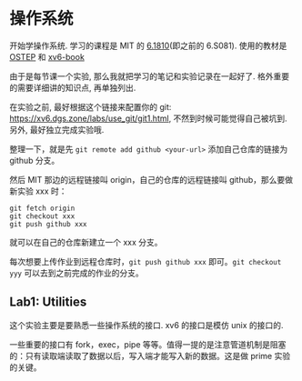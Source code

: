 # 操作系统

开始学操作系统. 学习的课程是 MIT 的 [6.1810](https://pdos.csail.mit.edu/6.828/2023/schedule.html)(即之前的 6.S081). 使用的教材是 [OSTEP](https://pages.cs.wisc.edu/~remzi/OSTEP/) 和 [xv6-book](https://pdos.csail.mit.edu/6.828/2023/xv6/book-riscv-rev3.pdf)

由于是每节课一个实验, 那么我就把学习的笔记和实验记录在一起好了. 格外重要的需要详细讲的知识点, 再单独列出.

在实验之前, 最好根据这个链接来配置你的 git: <https://xv6.dgs.zone/labs/use_git/git1.html>, 不然到时候可能觉得自己被坑到. 另外, 最好独立完成实验哦.

整理一下，就是先 `git remote add github <your-url>` 添加自己仓库的链接为 github 分支。

然后 MIT 那边的远程链接叫 origin，自己的仓库的远程链接叫 github，那么要做新实验 xxx 时：
```
git fetch origin
git checkout xxx
git push github xxx
```
就可以在自己的仓库新建立一个 xxx 分支。

每次想要上传作业到远程仓库时，`git push github xxx` 即可。`git checkout yyy` 可以去到之前完成的作业的分支。

## Lab1: Utilities

这个实验主要是要熟悉一些操作系统的接口. xv6 的接口是模仿 unix 的接口的.

一些重要的接口有 fork，exec，pipe 等等。值得一提的是注意管道机制是阻塞的：只有读取端读取了数据以后，写入端才能写入新的数据。这是做 prime 实验的关键。